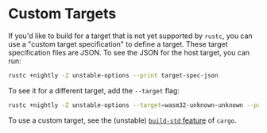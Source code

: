 # Custom Targets

If you'd like to build for a target that is not yet supported by `rustc`, you can use a
"custom target specification" to define a target. These target specification files
are JSON. To see the JSON for the host target, you can run:

```bash
rustc +nightly -Z unstable-options --print target-spec-json
```

To see it for a different target, add the `--target` flag:

```bash
rustc +nightly -Z unstable-options --target=wasm32-unknown-unknown --print target-spec-json
```

To use a custom target, see the (unstable) [`build-std` feature](../../cargo/reference/unstable.html#build-std) of `cargo`.
